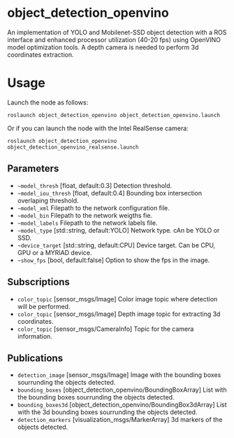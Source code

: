 object_detection_openvino
========================

An implementation of YOLO and Mobilenet-SSD object detection with a ROS interface and enhanced processor utilization (40-20 fps) using OpenVINO model optimization tools. A depth camera is needed to perform 3d coordinates extraction.

Usage
=====

Launch the node as follows:
```
roslaunch object_detection_openvino object_detection_openvino.launch
```

Or if you can launch the node with the Intel RealSense camera:
```
roslaunch object_detection_openvino object_detection_openvino_realsense.launch
```

Parameters
----------
 * ```~model_thresh```
  [float, default:0.3]
  Detection threshold.
 * ```~model_iou_thresh```
  [float, default:0.4]
  Bounding box intersection overlaping threshold.
 * ```~model_xml```
  Filepath to the network configuration file.
 * ```~model_bin```
  Filepath to the network weigths fie.
 * ```~model_labels```
  Filepath to the network labels file.
 * ```~model_type```
  [std::string, default:YOLO]
  Network type. cAn be YOLO or SSD.
 * ```~device_target```
  [std::string, default:CPU]
  Device target. Can be CPU, GPU or a MYRIAD device.
 * ```~show_fps```
  [bool, default:false]
  Option to show the fps in the image.

Subscriptions
----------
 * ```color_topic```
  [sensor_msgs/Image]
  Color image topic where detection will be performed.
 * ```color_topic```
  [sensor_msgs/Image]
  Depth image topic for extracting 3d coordinates.
 * ```color_topic```
  [sensor_msgs/CameraInfo]
  Topic for the camera information.
 
Publications
----------
 * ```detection_image```
  [sensor_msgs/Image]
  Image with the bounding boxes sourrunding the objects detected.
 * ```bounding_boxes```
  [object_detection_openvino/BoundingBoxArray]
  List with the bounding boxes sourrunding the objects detected.
 * ```bounding_boxes3d```
  [object_detection_openvino/BoundingBox3dArray]
  List with the 3d bounding boxes sourrunding the objects detected.
 * ```detection_markers```
  [visualization_msgs/MarkerArray]
  3d markers of the objects detected.
